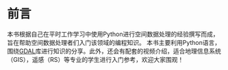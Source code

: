 # 前言

本书根据自己在平时工作学习中使用Python进行空间数据处理的经验撰写而成，旨在帮助空间数据处理者们入门该领域的编程知识。
本书主要利用Python语言，围绕[GDAL](http://www.gdal.org)库进行知识的分享。此外，还会有配套的视频介绍，适合地理信息系统（GIS），遥感（RS）等专业的学生进行入门参考，欢迎大家围观！